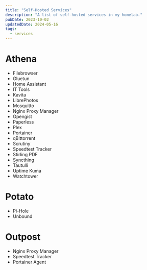 ```yaml
---
title: "Self-Hosted Services"
description: "A list of self-hosted services in my homelab."
pubDate: 2023-10-02
updatedDate: 2024-05-16
tags:
  - services
---
```


# Athena

- Filebrowser
- Gluetun
- Home Assistant
- IT Tools
- Kavita
- LibrePhotos
- Mosquitto
- Nginx Proxy Manager
- Opengist
- Paperless
- Plex
- Portainer
- qBittorrent
- Scrutiny
- Speedtest Tracker
- Stirling PDF
- Syncthing
- Tautulli
- Uptime Kuma
- Watchtower

# Potato

- Pi-Hole
- Unbound

# Outpost

- Nginx Proxy Manager
- Speedtest Tracker
- Portainer Agent
